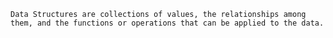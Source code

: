 `Data Structures are collections of values, the relationships among them, and the functions or operations that can be applied to the data.`
